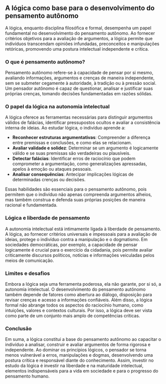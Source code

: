 
## A lógica como base para o desenvolvimento do pensamento autônomo

A lógica, enquanto disciplina filosófica e formal, desempenha um papel fundamental no desenvolvimento do pensamento autônomo. Ao fornecer critérios objetivos para a avaliação de argumentos, a lógica permite que indivíduos transcendam opiniões infundadas, preconceitos e manipulações retóricas, promovendo uma postura intelectual independente e crítica.

### O que é pensamento autônomo?

Pensamento autônomo refere-se à capacidade de pensar por si mesmo, avaliando informações, argumentos e crenças de maneira independente, sem se submeter cegamente à autoridade, à tradição ou à pressão social. Um pensador autônomo é capaz de questionar, analisar e justificar suas próprias crenças, tomando decisões fundamentadas em razões sólidas.

### O papel da lógica na autonomia intelectual

A lógica oferece as ferramentas necessárias para distinguir argumentos válidos de falácias, identificar pressupostos ocultos e avaliar a consistência interna de ideias. Ao estudar lógica, o indivíduo aprende a:

- **Reconhecer estruturas argumentativas**: Compreender a diferença entre premissas e conclusões, e como elas se relacionam.
- **Avaliar validade e solidez**: Determinar se um argumento é logicamente válido e se suas premissas são verdadeiras ou plausíveis.
- **Detectar falácias**: Identificar erros de raciocínio que podem comprometer a argumentação, como generalizações apressadas, apelos à emoção ou ataques pessoais.
- **Analisar consequências**: Antecipar implicações lógicas de determinadas crenças ou decisões.

Essas habilidades são essenciais para o pensamento autônomo, pois permitem que o indivíduo não apenas compreenda argumentos alheios, mas também construa e defenda suas próprias posições de maneira racional e fundamentada.

### Lógica e liberdade de pensamento

A autonomia intelectual está intimamente ligada à liberdade de pensamento. A lógica, ao fornecer critérios universais e impessoais para a avaliação de ideias, protege o indivíduo contra a manipulação e o dogmatismo. Em sociedades democráticas, por exemplo, a capacidade de pensar logicamente é crucial para o exercício da cidadania, pois permite avaliar criticamente discursos políticos, notícias e informações veiculadas pelos meios de comunicação.

### Limites e desafios

Embora a lógica seja uma ferramenta poderosa, ela não garante, por si só, a autonomia intelectual. O desenvolvimento do pensamento autônomo também depende de fatores como abertura ao diálogo, disposição para revisar crenças e acesso a informações confiáveis. Além disso, a lógica formal não abrange todos os aspectos do raciocínio humano, como intuições, valores e contextos culturais. Por isso, a lógica deve ser vista como parte de um conjunto mais amplo de competências críticas.

### Conclusão

Em suma, a lógica constitui a base do pensamento autônomo ao capacitar o indivíduo a analisar, construir e avaliar argumentos de forma rigorosa e independente. Ao dominar os princípios lógicos, o pensador se torna menos vulnerável a erros, manipulações e dogmas, desenvolvendo uma postura crítica e responsável diante do conhecimento. Assim, investir no estudo da lógica é investir na liberdade e na maturidade intelectual, elementos indispensáveis para a vida em sociedade e para o progresso do pensamento humano.
```
